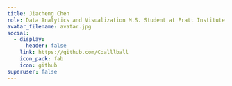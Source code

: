 ```yaml
---
title: Jiacheng Chen
role: Data Analytics and Visualization M.S. Student at Pratt Institute
avatar_filename: avatar.jpg
social:
  - display:
      header: false
    link: https://github.com/Coalllball
    icon_pack: fab
    icon: github
superuser: false
---
```

